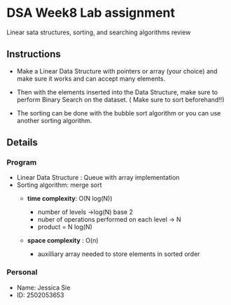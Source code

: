 # DSA Week8 Lab assignment
Linear sata structures, sorting, and searching algorithms review 
## Instructions

* Make a Linear Data Structure with pointers or array (your choice) and make sure it works and can accept many elements.

* Then with the elements inserted into the Data Structure, make sure to perform Binary Search on the dataset. ( Make sure to sort beforehand!!)

* The sorting can be done with the bubble sort algorithm or you can use another sorting algorithm. 

## Details
### Program 
* Linear Data Structure : Queue with array implementation 
* Sorting algorithm: merge sort 
    * **time complexity**: O(N log(N))
        * number of levels ->log(N) base 2 
        * nuber of operations performed on each level -> N 
        * product = N log(N)

    * **space complexity** : O(n)
        * auxilliary array needed to store elements in sorted order

### Personal
* Name: Jessica Sie 
* ID: 2502053653




